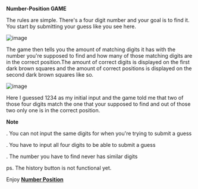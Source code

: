 <strong>Number-Position GAME</strong>

The rules are simple. There's a four digit number and your goal is to 
find it. You start by submitting your guess like 
you see here.

![image](https://user-images.githubusercontent.com/74484536/155799217-96c6bc47-b9b3-4dd9-ae43-ea70f6926813.png)

The game then tells you the amount of matching digits it has with the number you're supposed to find
and how many of those matching digits are in the correct position.The amount of 
correct digits is displayed on the first dark brown squares and the amount of 
correct positions is displayed on the second dark brown squares like so.

![image](https://user-images.githubusercontent.com/74484536/155799106-4e3437cd-03c5-40cc-9537-b96cf063fbf5.png)

Here I guessed 1234 as my initial input and the game told me that two
of those four digits match the one that your supposed to find and out 
of those two only one is in the correct position. 

<strong>Note</strong>

. You can not input the same digits for when you're trying to submit a 
guess

. You have to input all four digits to be able to submit a guess 

. The number you have to find never has similar digits 

ps. The history button is not functional yet.

Enjoy <strong>[Number Position](https://bereket6244.github.io/NumberPosition/)</strong>


